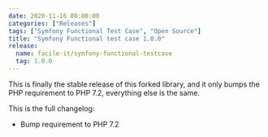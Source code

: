 ```yaml
---
date: 2020-11-16 00:00:00
categories: ["Releases"]
tags: ["Symfony Functional Test Case", "Open Source"]
title: "Symfony Functional test case 1.0.0"
release:
  name: facile-it/symfony-functional-testcase
  tag: 1.0.0
---
```


This is finally the stable release of this forked library, and it only bumps the PHP requirement to PHP 7.2, everything else is the same.

<!--more-->

This is the full changelog:

* Bump requirement to PHP 7.2
